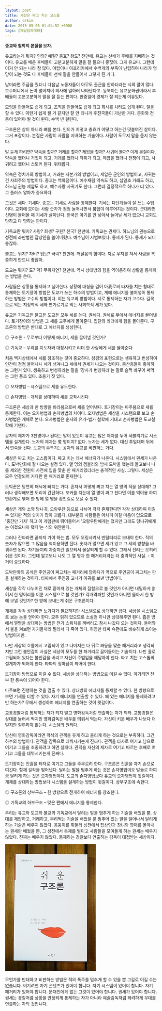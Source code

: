```yaml
---
layout: post
title: 세상은 짜고 치는 고스톱
author: drkim
date: 2015-05-05 01:04:52 +0900
tags: [깨달음의대화]
---
```

  


**종교와 철학의 본질을 보자.**

  


유교라는게 뭐지? 인의? 예절? 충효? 왕도? 천만에. 유교는 선배가 후배를 지배하는 것이다. 유교를 배운 후배들이 고분고분하게 말을 잘 들으니 좋잖아. 그게 유교다. 그런데 이거 안 되는 나라 참 많다. 아랍이나 아프리카에서 수백개의 부족이 난립하여 나라가 엉망이 되는 것도 다 후배들이 선배 말을 안들어서 그렇게 된 거다.

  


남미라면 주급을 줬더니 다음날 노동자들이 아무도 출근을 안하더라는 식의 말이 많다. 호주머니에서 돈이 떨어져야 회사에 일하러 나타난다고. 동북아는 유교문화권이라서 후배들이 고분고분하게 말을 잘 듣는 편이다. 한중일이 경제가 잘 되는게 이유있다. 

  


모임을 만들어도 쉽게 되고, 조직을 만들어도 쉽게 되고 회사를 차려도 쉽게 된다. 일을 할 수 있다. 이런거 쉽게 될 거 같지만 잘 안 되니까 후진국들이 가난한 거다. 문화와 전통이 있어야 될 것이 된다. 수백 년 걸린다. 

  


구조론은 살이 아니라 뼈를 본다. 인의가 어떻고 충효가 어떻고 하는건 덧붙여진 살이다. 그거 포장이다. 본질은 사람이 사람을 지배하는 기술이다. 사람이 도무지 말을 듣지 않는다. 

  


말 듣게 하려면? 약속을 할까? 거래를 할까? 제압을 할까? 사귀어 볼까? 이게 본질이다. 약속을 했더니 거짓이 되고, 거래를 했더니 착취가 되고, 제압을 했더니 전쟁이 되고, 사귀려고 했더니 스토커 된다. 위태롭다. 

  


약속은 정치가의 방법이고, 거래는 자본가의 방법이고, 제압은 군인의 방법이고, 사귀는건 사회주의 방법이다. 종교는 백화점이다. 예수재림 약속도 하고, 십일조 거래도 하고, 하느님 권능 제압도 하고, 예수사랑 사귀기도 한다. 그런데 결정적으로 하나가 더 있다. 그 플러스 알파가 중요하다. 

  


그것은 세다. 기세다. 종교는 기세로 사람을 통제한다. 기세는 다단계들이 잘 쓰는 수법이다. 교회에 모이는 사람 숫자가 점점 늘어나면서 붐업이 이루어지는 것이다. 군대라면 신병이 들어올 때 기세가 살아난다. 한국은 아기를 안 낳아서 늘어날 세가 없으니 교회도 망하고 다 망하는 판이다. 

  


기독교란 뭐지? 사랑? 희생? 구원? 천국? 천만에. 기독교는 권세다. 하느님의 권능으로 성전에 좌판벌인 잡상인을 쓸어버렸다. 예수님이 시범보였다. 통제가 된다. 통제가 되니 좋잖아. 

  


불교는 뭐지? 자비? 업보? 극락? 천만에. 깨달음의 힘이다. 지로 무지를 쳐서 사람을 복종하게 만드니 좋잖아. 

  


도교는 뭐지? 도? 덕? 무위자연? 천만에. 역시 상대방의 힘을 역이용하여 상황을 통제하는 방법을 쓴다. 

  


사람들은 상황을 통제하고 싶어한다. 상황에 대칭을 걸어 아我로써 타자를 치는 형태로 통제하는 토기장이 방법은 도교가 쓰는 하수의 방법이고, 계에 에너지를 불어넣어 통제하는 방법은 고수의 방법이다. 이는 유교의 방법이다. 세로 통제하는 자가 고수다. 길목으로 먹는 지정학적 세와 편가르기로 먹는 사회학적 세가 있다. 

  


유교든 기독교든 불교든 도교든 모두 세를 쓴다. 권세다. 권세로 무에서 에너지를 끌어낸다. 토기장이의 방법은 그 세를 교주에게 몰아준다. 집단의 리더에게 힘을 몰아준다. 구조론의 방법은 반대로 그 에너지를 생성한다. 

  


◎ 구조론 - 무로부터 어떻게 에너지, 세를 끌어낼 것인가?  
      
◎ 기독교 – 무리를 지도자와 대칭시키고 리더 한 사람에게 세를 몰아준다. 

  


처음 백지상태에서 세를 창조하는 것이 중요하다. 성경의 표현으로는 생육하고 번성하여 인간이 점점 불어나니 세가 생겨나고 세에서 권세가 나오는 것이다. 중산층들이 좋아하는 그런거 있다. 생육하고 번성하라는 말을 '장사가 번창하라'는 말로 슬쩍 바꾸어 써먹는 그런 풍조 있다. 조용기 짓 있다. 

  


◎ 오자병법 – 시스템으로 세를 유도한다.  
      
◎ 손자병법 – 개체를 상대하여 세를 교착시킨다. 

  


구조론은 세상과 한 방향을 바라봄으로써 세를 얻어낸다. 토기장이는 마주봄으로 세를 통제한다. 이는 오자병법과 손자병법의 차이다. 오자병법은 세상을 시스템으로 보고 손자병법은 개체로 본다. 오자병법은 순자의 유가-법가 철학에 기대고 손자병법은 도교철학에 기댄다. 

  


공자의 제자가 3천명이나 된다는 말이 있듯이 유교는 많은 제자를 두어 세불리기로 시스템을 설계한다. 노자의 제자는 몇 명이지? 없다. 노자는 세가 없다. 대신 투덜대며 뒤에서 딴죽을 건다. 도교의 주특기는 공자의 유교를 비판하는 거다. 

  


세상은 짜고 치는 고스톱이다. 짜고 치는 데서 에너지가 나온다. 시스템에서 권세가 나온다. 도박만화에 잘 나오는 설정 있다. 열 명의 겜블러와 밤새 도박을 했는데 알고보니 나를 제외한 전원이 사전에 입을 맞춘 한 패거리였더라는 충격적인 사실. 그렇다. 세상은 모두 연결되어 커다란 한 패거리로 존재한다. 

  


도박꾼은 당연히 패닉에 빠지는 거다. 혼자서 어떻게 짜고 치는 열 명의 적을 상대해? 그러나 생각해보면 도리어 간단하다. 포커를 치는데 열 명이 짜고 친다면 이를 역이용 하여 연환계로 엮어 한 방에 열 명을 황천길로 보낼 수 있다. 

  


세상은 개와 소와 당나귀, 오랑우탄 등으로 나뉘어 각각 존재한다면 각각 상대하여 이길 수 있지만 적의 숫자가 많아 괴롭다. 대부분의 사람들은 어차피 이길 마음이 없으므로 '중간만 가자' 하고 이 게임판에 뛰어들어서 '오랑우탄에게는 졌지만 그래도 당나귀에게는 이겼으니까 됐다'는 식의 위안한다. 

  


그러나 진짜라면 끝까지 가야 하는 법. 모두 오링시켜서 빈털터리로 보내야 한다. 적의 숫자가 많으면 그 많음을 역이용하면 된다. 숫자가 많으면 세가 있고 그 세의 방향을 바꿔주면 된다. 자기들끼리 자중지란 일으켜서 몰살되게 할 수 있다. 그래서 진리는 오히려 쉬운 것이다. 그런데 알고보니 나도 그 열 명과 한 패거리더라는 더 충격적인 사실. - 이거이 중요하다. 

  


도박만화의 공식은 주인공이 짜고치는 패거리에 당하다가 역으로 주인공이 짜고치는 판을 설계하는 것이다. 타짜에서 주인공 고니가 아귀를 보낸 방법이다. 

  


세상을 각각 나누어진 채로 흩어져 있는 개체의 집합으로 볼 것인가 아니면 내밀하게 얽혀서 한 덩어리를 이룬 시스템으로 볼 것인가? 각개격파할 것인가 아니면 몰아서 한 방에 보낼 것인가? 한 방에 보내는게 쉬운 구조론이다. 

  


개체를 각각 상대하면 노가다가 필요하지만 시스템으로 상대하면 쉽다. 세상을 시스템으로 보는 눈을 얻어야 한다. 모두 얽혀 있으므로 소실점 하나만 상대해주면 된다. 좁은 방에서 열명을 상대하는 방법은 전기 스위치를 꺼버리고 잠시 나갔다 오는 것이다. 들어와서 불을 켜보면 자기들끼리 찔러서 다 죽어 있다. 허영만 타짜 속편에도 비슷하게 쓰이는 방법이지만. 

  


나만 세상의 흐름에서 고립되어 있고 나머지는 다 뒤로 짜웅을 맞춘 패거리라고 생각되지만 그런 불안감이 사실은 세상이 모두를 한 패거리로 끌어들이는 기술이다. 나만 홀로 고립되어 있다는 불안감을 버리고 자신이 주범임을 깨달아야 한다. 짜고 치는 고스톱의 설계자가 되어야 한다. 타짜의 정마담이 되어야 한다. 

  


토기장이 방법으로 이길 수 없다. 세상을 상대하는 방법으로 이길 수 없다. 이기려면 전부 한 통속이 되어야 한다. 

  


마주보면 진행하는 것을 멈출 수 있다. 상대방의 에너지를 통제할 수 있다. 한 방향으로 보면 기세를 더할 수 있다. 자기 에너지를 연출할 수 있다. 왜 있는 에너지를 통제하려고만 하는가? 무에서 생성하여 에너지를 연출하는 것이 윗길이다. 

  


교통경찰처럼 통제하는 자가 되지 말고 영화감독처럼 연출하는 자가 되라. 교통경찰은 상대를 눌러서 먹지만 영화감독은 배우를 띄워서 먹는다. 자신이 키운 배우가 나보다 더 벌지만 질투하지 않는다. 시스템의 원리다.

  


당신이 영화감독이라면 객석의 관객을 웃게 하고 울리게 하는 것으로는 부족하다. 그건 하수의 방법이다. 관객을 감독으로 데뷔시키는게 진짜다. 관객을 타자로 여기고 남으로 여기고 그들을 조종하려고 하면 실패다. 관객을 자신의 제자로 여기고 따르는 후배로 여기고 그들을 데뷔시키는게 진짜다. 

  


토기장이는 진흙을 타자로 여기고 그들을 주무르려 한다. 구조론은 진흙을 자기 손으로 여긴다. 함께 걸작을 빚어낸다. 달리는 말을 멈추게 하는 것은 손자병법이요 말들로 하여금 달리게 하는 것은 오자병법이다. 도교의 손자병법보다 유교의 오자병법이 윗길이다. 개체를 상대하는 방법보다 시스템을 설계하는 방법이 윗길이다. 상부구조에 속한다. 

  


◎ 구조론의 상부구조 – 한 방향으로 전개하여 에너지를 창조한다.  
      
◎ 기독교의 하부구조 – 맞은 편에서 에너지를 통제한다. 

  


우리는 유교와 도교와 불교와 기독교에서 달리는 말을 멈추게 하는 기술을 배웠을 뿐, 상대를 제압하고, 거래하고, 부려먹는 기술을 배웠을 뿐 멈추어 있는 말을 일어나서 달리게 하는 기술은 배우지 않았다. 몽둥이를 휘둘러 성전에서 잡상인과 창녀와 깡패를 몰아내는 권세만 배웠을 뿐, 그 성전에서 축제를 벌이고 사람들을 모여들게 하는 권세는 배우지 않았다. 진짜는 배우지 않았다. 통제하는 경찰보다 연출하는 감독이 대접받는 세상이다. 

  



 

![](/files/attach/images/198/796/587/DSC01488.JPG) 

  


무언가를 반대하고 비판하는 방법은 적의 폭주를 멈추게 할 수 있을 뿐 그걸로 이길 수는 없습니다. 이기려면 자기 콘텐츠가 있어야 합니다. 자기 시스템이 있어야 합니다. 자기 패거리가 있어야 합니다. 문재인에게 없는 그것이 있어야 합니다. 권세가 있어야 합니다. 권세는 경찰처럼 상황을 안정되게 통제하는 자가 아니라 예술감독처럼 화려하게 무대를 연출하는 자의 것입니다.